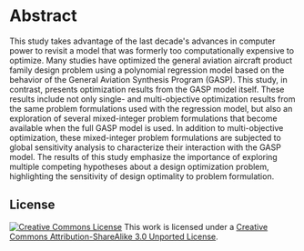 Abstract
========

This study takes advantage of the last decade's advances in computer power to revisit a model that was formerly too computationally expensive to optimize. Many studies have optimized the general aviation aircraft product family design problem using a polynomial regression model based on the behavior of the General Aviation Synthesis Program (GASP). This study, in contrast, presents optimization results from the GASP model itself. These results include not only single- and multi-objective optimization results from the same problem formulations used with the regression model, but also an exploration of several mixed-integer problem formulations that become available when the full GASP model is used. In addition to multi-objective optimization, these mixed-integer problem formulations are subjected to global sensitivity analysis to characterize their interaction with the GASP model. The results of this study emphasize the importance of exploring multiple competing hypotheses about a design optimization problem, highlighting the sensitivity of design optimality to problem formulation.

License
-------

[![Creative Commons License](http://i.creativecommons.org/l/by-sa/3.0/88x31.png)](http://creativecommons.org/licenses/by-sa/3.0/deed.en_US)
This work is licensed under a [Creative Commons Attribution-ShareAlike 3.0 Unported License](http://creativecommons.org/licenses/by-sa/3.0/deed.en_US).
